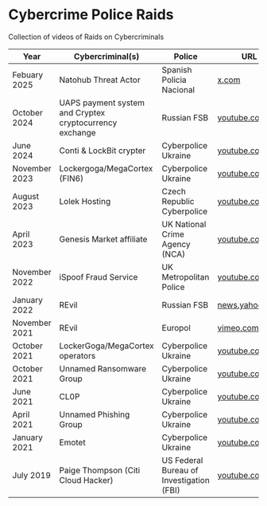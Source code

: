 # Cybercrime Police Raids
Collection of videos of Raids on Cybercriminals

| Year | Cybercriminal(s) | Police | URL |
|---|---|---|---|
| Febuary 2025 | Natohub Threat Actor | Spanish Policia Nacional | [x.com](https://x.com/vxdb/status/1887273518749954198) |
| October 2024 | UAPS payment system and Cryptex cryptocurrency exchange | Russian FSB | [youtube.com](https://www.youtube.com/watch?v=MJmt8q7_RL4) |
| June 2024 | Conti & LockBit crypter | Cyberpolice Ukraine | [youtube.com](https://www.youtube.com/watch?v=be5XS4RUai4) |
| November 2023 | Lockergoga/MegaCortex (FIN6) | Cyberpolice Ukraine | [youtube.com](https://www.youtube.com/watch?v=8yLtHCbnF44) |
| August 2023 | Lolek Hosting | Czech Republic Cyberpolice | [youtube.com](https://www.youtube.com/watch?v=FADLWqApRWU) |
| April 2023 | Genesis Market affiliate | UK National Crime Agency (NCA) | [youtube.com](https://www.youtube.com/watch?v=ZwkjF_RT3c8) |
| November 2022 | iSpoof Fraud Service | UK Metropolitan Police | [youtube.com](https://www.youtube.com/watch?v=rxMMnyNVWJI) |
| January 2022 | REvil | Russian FSB | [news.yahoo.com](https://uk.news.yahoo.com/russia-arrests-alleged-members-ransomware-175208182.html) |
| November 2021 | REvil | Europol | [vimeo.com](https://vimeo.com/643523191)|
| October 2021 | LockerGoga/MegaCortex operators | Cyberpolice Ukraine | [youtube.com](https://www.youtube.com/watch?v=_bkuz1hobs8) |
| October 2021 | Unnamed Ransomware Group | Cyberpolice Ukraine | [youtube.com](https://www.youtube.com/watch?v=I20faI87Qgs) |
| June 2021 | CL0P | Cyberpolice Ukraine | [youtube.com](https://www.youtube.com/watch?v=PqGaZgepNTE) |
| April 2021 | Unnamed Phishing Group | Cyberpolice Ukraine | [youtube.com](https://www.youtube.com/watch?v=iBV0qmzhONs) |
| January 2021 | Emotet | Cyberpolice Ukraine | [youtube.com](https://www.youtube.com/watch?v=_BLOmClsSpc) |
| July 2019 | Paige Thompson (Citi Cloud Hacker) | US Federal Bureau of Investigation (FBI) | [youtube.com](https://www.youtube.com/watch?v=UwKndbRMhLM) |
